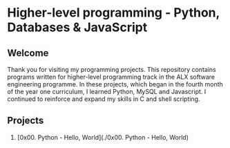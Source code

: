 # Higher-level programming - Python, Databases & JavaScript

## Welcome
Thank you for visiting my programming projects. This repository contains programs written for higher-level programming track in the ALX software engineering programme. In these projects, which began in the fourth month of the year one curriculum, I learned Python, MySQL and Javascript. I continued to reinforce and expand my skills in C and shell scripting.

## Projects
1. [0x00. Python - Hello, World](./0x00. Python - Hello, World)